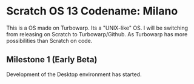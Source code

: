 # Scratch OS 13 Codename: Milano

This is a OS made on Turbowarp. Its a "UNIX-like" OS.
I will be switching from releasing on Scratch to Turbowarp/Github.
As Turbowarp has more possibilities than Scratch on code.

## Milestone 1 (Early Beta)
Development of the Desktop environment has started.
